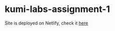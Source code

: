 # kumi-labs-assignment-1

Site is deployed on Netlify, check it <a href='https://kumi-labs-assignment-1-sm.netlify.app'>here</a>
